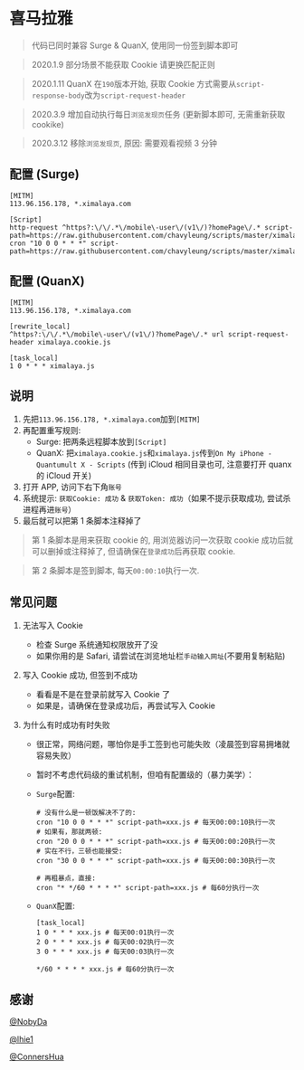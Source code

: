 # 喜马拉雅

> 代码已同时兼容 Surge & QuanX, 使用同一份签到脚本即可

> 2020.1.9 部分场景不能获取 Cookie 请更换匹配正则

> 2020.1.11 QuanX 在`190`版本开始, 获取 Cookie 方式需要从`script-response-body`改为`script-request-header`

> 2020.3.9 增加自动执行每日`浏览发现页`任务 (更新脚本即可, 无需重新获取 cookike)

> 2020.3.12 移除`浏览发现页`, 原因: 需要观看视频 3 分钟

## 配置 (Surge)

```properties
[MITM]
113.96.156.178, *.ximalaya.com

[Script]
http-request ^https?:\/\/.*\/mobile\-user\/(v1\/)?homePage\/.* script-path=https://raw.githubusercontent.com/chavyleung/scripts/master/ximalaya/ximalaya.cookie.js
cron "10 0 0 * * *" script-path=https://raw.githubusercontent.com/chavyleung/scripts/master/ximalaya/ximalaya.js
```

## 配置 (QuanX)

```properties
[MITM]
113.96.156.178, *.ximalaya.com

[rewrite_local]
^https?:\/\/.*\/mobile\-user\/(v1\/)?homePage\/.* url script-request-header ximalaya.cookie.js

[task_local]
1 0 * * * ximalaya.js
```

## 说明

1. 先把`113.96.156.178, *.ximalaya.com`加到`[MITM]`
2. 再配置重写规则:
   - Surge: 把两条远程脚本放到`[Script]`
   - QuanX: 把`ximalaya.cookie.js`和`ximalaya.js`传到`On My iPhone - Quantumult X - Scripts` (传到 iCloud 相同目录也可, 注意要打开 quanx 的 iCloud 开关)
3. 打开 APP, 访问下右下角`账号`
4. 系统提示: `获取Cookie: 成功` & `获取Token: 成功`（如果不提示获取成功, 尝试杀进程再进`账号`）
5. 最后就可以把第 1 条脚本注释掉了

> 第 1 条脚本是用来获取 cookie 的, 用浏览器访问一次获取 cookie 成功后就可以删掉或注释掉了, 但请确保在`登录成功`后再获取 cookie.

> 第 2 条脚本是签到脚本, 每天`00:00:10`执行一次.

## 常见问题

1. 无法写入 Cookie

   - 检查 Surge 系统通知权限放开了没
   - 如果你用的是 Safari, 请尝试在浏览地址栏`手动输入网址`(不要用复制粘贴)

2. 写入 Cookie 成功, 但签到不成功

   - 看看是不是在登录前就写入 Cookie 了
   - 如果是，请确保在登录成功后，再尝试写入 Cookie

3. 为什么有时成功有时失败

   - 很正常，网络问题，哪怕你是手工签到也可能失败（凌晨签到容易拥堵就容易失败）
   - 暂时不考虑代码级的重试机制，但咱有配置级的（暴力美学）：

   - `Surge`配置:

     ```properties
     # 没有什么是一顿饭解决不了的:
     cron "10 0 0 * * *" script-path=xxx.js # 每天00:00:10执行一次
     # 如果有，那就两顿:
     cron "20 0 0 * * *" script-path=xxx.js # 每天00:00:20执行一次
     # 实在不行，三顿也能接受:
     cron "30 0 0 * * *" script-path=xxx.js # 每天00:00:30执行一次

     # 再粗暴点，直接:
     cron "* */60 * * * *" script-path=xxx.js # 每60分执行一次
     ```

   - `QuanX`配置:

     ```properties
     [task_local]
     1 0 * * * xxx.js # 每天00:01执行一次
     2 0 * * * xxx.js # 每天00:02执行一次
     3 0 * * * xxx.js # 每天00:03执行一次

     */60 * * * * xxx.js # 每60分执行一次
     ```

## 感谢

[@NobyDa](https://github.com/NobyDa)

[@lhie1](https://github.com/lhie1)

[@ConnersHua](https://github.com/ConnersHua)
